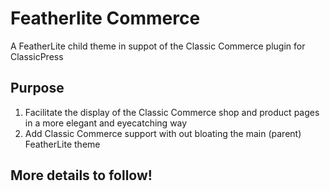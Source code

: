 # Featherlite Commerce
A FeatherLite child theme in suppot of the Classic Commerce plugin for ClassicPress

## Purpose
1. Facilitate the display of the Classic Commerce shop and product pages in a more elegant and eyecatching way
2. Add Classic Commerce support with out bloating the main (parent) FeatherLite theme

## More details to follow!
